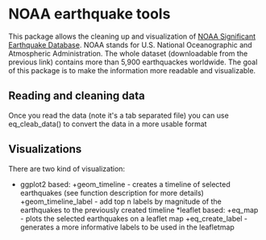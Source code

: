 # NOAA earthquake tools

This package allows the cleaning up and visualization of [NOAA Significant Earthquake Database](https://www.ngdc.noaa.gov/nndc/struts/form?t=101650&s=1&d=1). NOAA stands for U.S. National Oceanographic and Atmospheric Administration. The whole dataset (downloadable from the previous link) contains more than 5,900 earthquackes worldwide. The goal of this package is to make the information more readable and visualizable.

## Reading and cleaning data
Once you read the data (note it's a tab separated file) you can use eq_cleab_data() to convert the data in a more usable format

## Visualizations
There are two kind of visualization:
* ggplot2 based:
+geom_timeline - creates a timeline of selected earthquakes (see function description for more details)
+geom_timeline_label - add top n labels by magnitude of the earthquakes to the previously created timeline
*leaflet based:
+eq_map - plots the selected earthquakes on a leaflet map
+eq_create_label - generates a more informative labels to be used in the leafletmap 
